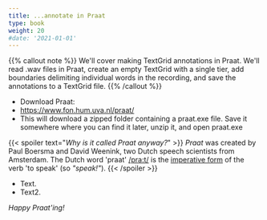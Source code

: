 ```yaml
---
title: ...annotate in Praat
type: book
weight: 20
#date: '2021-01-01'
---
```


{{% callout note %}}
We'll cover making TextGrid annotations in Praat. We'll read .wav files in Praat, create an empty TextGrid with a single tier, add boundaries delimiting individual words in the recording, and save the annotations to a TextGrid file.
{{% /callout %}}

- Download Praat:
- https://www.fon.hum.uva.nl/praat/
- This will download a zipped folder containing a praat.exe file. Save it somewhere where you can find it later, unzip it, and open praat.exe

{{< spoiler text="*Why is it called Praat anyway?*" >}}
*Praat* was created by Paul Boersma and David Weenink, two Dutch speech scientists from Amsterdam. The Dutch word 'praat' [/pra:t/](https://translate.google.nl/?sl=nl&tl=en&text=praat&op=translate) is the [imperative form](https://www.fon.hum.uva.nl/paul/papers/speakUnspeakPraat_glot2001.pdf) of the verb 'to speak' (so *"speak!"*).
{{< /spoiler >}}

- Text.
- Text2.

*Happy Praat'ing!*
